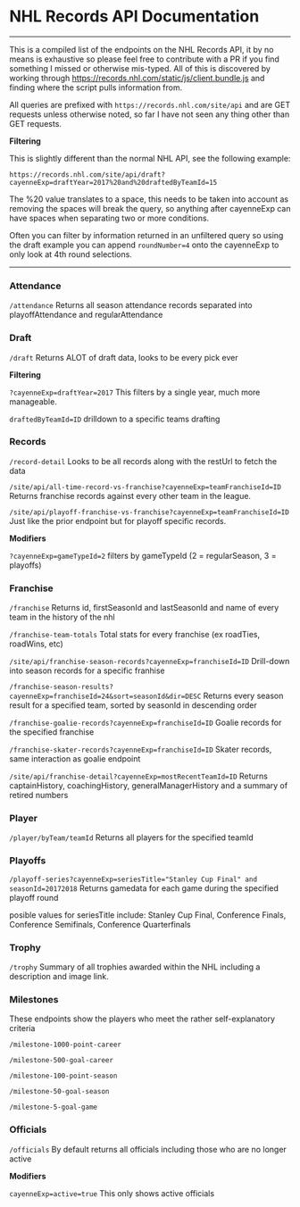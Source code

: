 # NHL Records API Documentation
---

This is a compiled list of the endpoints on the NHL Records API, it by no means is 
exhaustive so please feel free to contribute with a PR if you find something I missed 
or otherwise mis-typed.  All of this is discovered by working through https://records.nhl.com/static/js/client.bundle.js and finding where the script pulls 
information from.

All queries are prefixed with `https://records.nhl.com/site/api` and are GET
requests unless otherwise noted, so far I have not seen any thing other than GET requests.

**Filtering**

This is slightly different than the normal NHL API, see the following example:

`https://records.nhl.com/site/api/draft?cayenneExp=draftYear=2017%20and%20draftedByTeamId=15`

The %20 value translates to a space, this needs to be taken into account as removing the spaces
will break the query, so anything after cayenneExp can have spaces when separating two
or more conditions.

Often you can filter by information returned in an unfiltered query so using 
the draft example you can append `roundNumber=4` onto the cayenneExp to only look at 4th 
round selections.

---

### Attendance

`/attendance` Returns all
season attendance records separated into playoffAttendance and
 regularAttendance

### Draft

`/draft` Returns ALOT of
draft data, looks to be every pick ever

**Filtering**

`?cayenneExp=draftYear=2017` This filters by a single year, much more manageable.

`draftedByTeamId=ID` drilldown to a specific teams drafting

### Records

`/record-detail` Looks to be all
records along with the restUrl to fetch the data

`/site/api/all-time-record-vs-franchise?cayenneExp=teamFranchiseId=ID` Returns franchise
records against every other team in the league.

`/site/api/playoff-franchise-vs-franchise?cayenneExp=teamFranchiseId=ID` Just like the prior
endpoint but for playoff specific records.

**Modifiers**

`?cayenneExp=gameTypeId=2` filters by gameTypeId (2 = regularSeason, 3 = playoffs)

### Franchise

`/franchise` Returns id, firstSeasonId
and lastSeasonId and name of every team in the history of the nhl

`/franchise-team-totals` Total stats
for every franchise (ex roadTies, roadWins, etc)

`/site/api/franchise-season-records?cayenneExp=franchiseId=ID` Drill-down into season records for a specific franhise

`/franchise-season-results?cayenneExp=franchiseId=24&sort=seasonId&dir=DESC` Returns every season result for a specified team, sorted by seasonId in descending order

`/franchise-goalie-records?cayenneExp=franchiseId=ID` Goalie records for the specified franchise

`/franchise-skater-records?cayenneExp=franchiseId=ID` Skater records, same interaction as goalie endpoint

`/site/api/franchise-detail?cayenneExp=mostRecentTeamId=ID` Returns captainHistory, coachingHistory, generalManagerHistory and a summary of retired numbers

### Player

`/player/byTeam/teamId` Returns all players for the specified teamId

### Playoffs

`/playoff-series?cayenneExp=seriesTitle="Stanley Cup Final" and seasonId=20172018` Returns gamedata for each game during the specified playoff round

posible values for seriesTitle include: Stanley Cup Final, Conference Finals, Conference Semifinals, Conference Quarterfinals

### Trophy

`/trophy` Summary of all trophies awarded within the NHL including a description and image link.

### Milestones

These endpoints show the players who meet the rather self-explanatory criteria

`/milestone-1000-point-career`

`/milestone-500-goal-career`

`/milestone-100-point-season`

`/milestone-50-goal-season`

`/milestone-5-goal-game`

### Officials

`/officials` By default returns all officials including those who are no longer active

**Modifiers**

`cayenneExp=active=true` This only shows active officials


